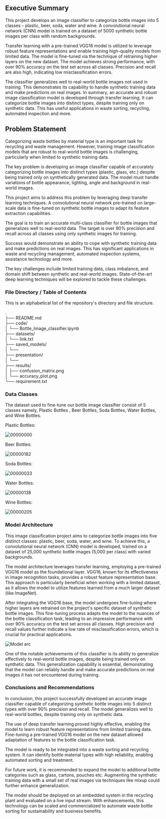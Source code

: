 
## Executive Summary
This project develops an image classifier to categorize bottle images into 5 classes - plastic, beer, soda, water and wine. A convolutional neural network (CNN) model is trained on a dataset of 5000 synthetic bottle images per class with random backgrounds.

Transfer learning with a pre-trained VGG16 model is utilized to leverage robust feature representations and enable training high-quality models from limited data. The model is fine-tuned via the technique of retraining higher layers on the new dataset. The model achieves strong performance, with over 90% accuracy on the test set across all classes. Precision and recall are also high, indicating low misclassification errors.

The classifier generalizes well to real-world bottle images not used in training. This demonstrates its capability to handle synthetic training data and make predictions on real images. In summary, an accurate and robust image classification model is developed through transfer learning. It can categorize bottle images into distinct types, despite training only on synthetic data. This has useful applications in waste sorting, recycling, automated inspection and more.

## Problem Statement
Categorizing waste bottles by material type is an important task for recycling and waste management. However, training image classification models that are robust to real-world bottle images is challenging, particularly when limited to synthetic training data.

The key problem is developing an image classifier capable of accurately categorizing bottle images into distinct types (plastic, glass, etc.) despite being trained only on synthetically generated data. The model must handle variations of bottle appearance, lighting, angle and background in real-world images.

This project aims to address this problem by leveraging deep transfer learning techniques. A convolutional neural network pre-trained on large-scale data is fine-tuned on synthetic bottle images to adapt its feature extraction capabilities.

The goal is to train an accurate multi-class classifier for bottle images that generalizes well to real-world data. The target is over 90% precision and recall across all classes using only synthetic images for training.

Success would demonstrate an ability to cope with synthetic training data and make predictions on real images. This has significant applications in waste and recycling management, automated inspection systems, assistance technology and more.

The key challenges include limited training data, class imbalance, and domain shift between synthetic and real-world images. State-of-the-art deep learning techniques will be explored to tackle these challenges.


### File Directory / Table of Contents
This is an alphabetical list of the repository's directory and file structure.

.  
├── README.md  
├── code/  
│   └── Bottle_Image_classifier.ipynb  
├── datasets/  
│   └── link.txt  
├── saved_models/  
│   └──  
├── presentation/  
│   └──   
├── results/  
│   ├── confusion_matrix.png  
│   └── accuracy_plot.png  
└── requirement.txt  
   
### Data Classes
The dataset used to fine-tune our bottle image classifier consist of 5 classes namely, Plastic Bottles , Beer Bottles, Soda Bottles, Water Bottles, and Wine Bottles. 

Plastic Bottles:

![00000000](https://github.com/Muhammadsgit/Vision/assets/17506063/1ca43d16-577f-4f63-b216-f1cbd4c34bc9)

Beer Bottles:

![00000182](https://github.com/Muhammadsgit/Vision/assets/17506063/8aaa4b90-d65b-43ac-b331-11d56d177531)

Soda Bottles:

![00000033](https://github.com/Muhammadsgit/Vision/assets/17506063/8687c81a-cfe1-408c-8b9c-77a634b8ad98)

Water Bottles:

![00000138](https://github.com/Muhammadsgit/Vision/assets/17506063/b0a01214-febc-43b4-a90b-3c8a9a34f7e0)

Wine Bottles:

![00000205](https://github.com/Muhammadsgit/Vision/assets/17506063/f4dc98af-cda1-49bd-8068-f1dc98db2c95)

### Model Architecture
This image classification project aims to categorize bottle images into five distinct classes: plastic, beer, soda, water, and wine. To achieve this, a convolutional neural network (CNN) model is developed, trained on a dataset of 25,000 synthetic bottle images (5,000 per class) with varied backgrounds.

The model architecture leverages transfer learning, employing a pre-trained VGG16 model as the foundational layer. VGG16, known for its effectiveness in image recognition tasks, provides a robust feature representation base. This approach is particularly beneficial when working with a limited dataset, as it allows the model to utilize features learned from a much larger dataset (like ImageNet).

After integrating the VGG16 base, the model undergoes fine-tuning where higher layers are retrained on the project's specific dataset of synthetic bottle images. This fine-tuning process adapts the model to the nuances of the bottle classification task, leading to an impressive performance with over 90% accuracy on the test set across all classes. High precision and recall values further indicate a low rate of misclassification errors, which is crucial for practical applications.

![Model arc](https://github.com/Muhammadsgit/Vision/assets/17506063/1542d43b-05e5-4fd9-8652-26c42b37a977)

One of the notable achievements of this classifier is its ability to generalize effectively to real-world bottle images, despite being trained only on synthetic data. This generalization capability is essential, demonstrating that the model can reliably handle and make accurate predictions on real images it has not encountered during training.



###  Conclusions and Recommendations

In conclusion, this project successfully developed an accurate image classifier capable of categorizing synthetic bottle images into 5 distinct types with over 90% precision and recall. The model generalizes well to real-world bottles, despite training only on synthetic data.

The use of deep transfer learning proved highly effective, enabling the model to learn robust feature representations from limited training data. Fine-tuning a pre-trained VGG16 model on the new dataset allowed adaptation of features to the bottle classification task.

The model is ready to be integrated into a waste sorting and recycling system. It can identify bottle material types with high reliability, enabling automated sorting and treatment.

For future work, it is recommended to expand the model to additional bottle categories such as glass, cartons, pouches etc. Augmenting the synthetic training data with a small set of real images via techniques like mixup could further enhance generalization.

The model should be deployed on an embedded system in the recycling plant and evaluated on a live input stream. With enhancements, this technology can be scaled and commercialized to automate waste bottle sorting for sustainability and business benefits.


